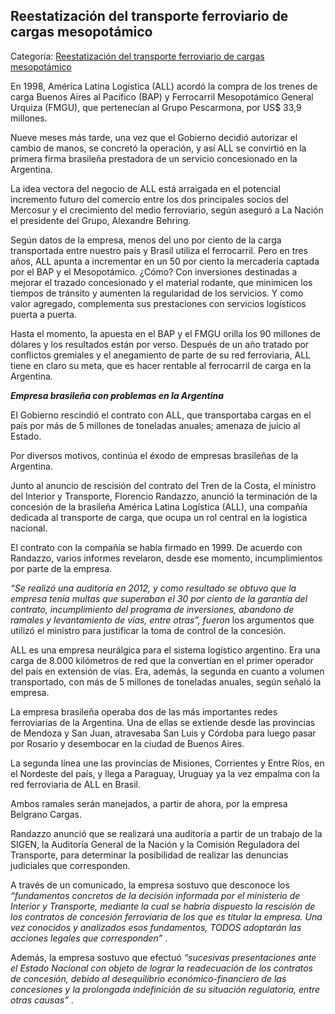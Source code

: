 ## Reestatización del transporte ferroviario de cargas mesopotámico

Categoría: [Reestatización del transporte ferroviario de cargas mesopotámico](http://descubrircorrientes.com.ar/2012/index.php/2059-geografia/geografia-economica/el-desarrollo-de-las-comunicaciones-y-transportes-en-corrientes-entre-1852-y-1898/reestatizacion-del-transporte-ferroviario-de-cargas-mesopotamico)

En 1998, América Latina Logística (ALL) acordó la compra de los trenes de carga Buenos Aires al Pacífico (BAP) y Ferrocarril Mesopotámico General Urquiza (FMGU), que pertenecían al Grupo Pescarmona, por US$ 33,9 millones.

Nueve meses más tarde, una vez que el Gobierno decidió autorizar el cambio de manos, se concretó la operación, y así ALL se convirtió en la primera firma brasileña prestadora de un servicio concesionado en la Argentina.

La idea vectora del negocio de ALL está arraigada en el potencial incremento futuro del comercio entre los dos principales socios del Mercosur y el crecimiento del medio ferroviario, según aseguró a La Nación el presidente del Grupo, Alexandre Behring.

Según datos de la empresa, menos del uno por ciento de la carga transportada entre nuestro país y Brasil utiliza el ferrocarril. Pero en tres años, ALL apunta a incrementar en un 50 por ciento la mercadería captada por el BAP y el Mesopotámico. ¿Cómo? Con inversiones destinadas a mejorar el trazado concesionado y el material rodante, que minimicen los tiempos de tránsito y aumenten la regularidad de los servicios. Y como valor agregado, complementa sus prestaciones con servicios logísticos puerta a puerta.

Hasta el momento, la apuesta en el BAP y el FMGU orilla los 90 millones de dólares y los resultados están por verso. Después de un año tratado por conflictos gremiales y el anegamiento de parte de su red ferroviaria, ALL tiene en claro su meta, que es hacer rentable al ferrocarril de carga en la Argentina.

_**Empresa brasileña con problemas en la Argentina**_

El Gobierno rescindió el contrato con ALL, que transportaba cargas en el país por más de 5 millones de toneladas anuales; amenaza de juicio al Estado.

Por diversos motivos, continúa el éxodo de empresas brasileñas de la Argentina.

Junto al anuncio de rescisión del contrato del Tren de la Costa, el ministro del Interior y Transporte, Florencio Randazzo, anunció la terminación de la concesión de la brasileña América Latina Logística (ALL), una compañía dedicada al transporte de carga, que ocupa un rol central en la logística nacional.

El contrato con la compañía se había firmado en 1999. De acuerdo con Randazzo, varios informes revelaron, desde ese momento, incumplimientos por parte de la empresa.

_“Se realizó una auditoría en 2012, y como resultado se obtuvo que la empresa tenía multas que superaban el 30 por ciento de la garantía del contrato, incumplimiento del programa de inversiones, abandono de ramales y levantamiento de vías, entre otras”, fueron_ los argumentos que utilizó el ministro para justificar la toma de control de la concesión.

ALL es una empresa neurálgica para el sistema logístico argentino. Era una carga de 8.000 kilómetros de red que la convertían en el primer operador del país en extensión de vías. Era, además, la segunda en cuanto a volumen transportado, con más de 5 millones de toneladas anuales, según señaló la empresa.

La empresa brasileña operaba dos de las más importantes redes ferroviarias de la Argentina. Una de ellas se extiende desde las provincias de Mendoza y San Juan, atravesaba San Luis y Córdoba para luego pasar por Rosario y desembocar en la ciudad de Buenos Aires.

La segunda línea une las provincias de Misiones, Corrientes y Entre Ríos, en el Nordeste del país, y llega a Paraguay, Uruguay ya la vez empalma con la red ferroviaria de ALL en Brasil.

Ambos ramales serán manejados, a partir de ahora, por la empresa Belgrano Cargas.

Randazzo anunció que se realizará una auditoría a partir de un trabajo de la SIGEN, la Auditoría General de la Nación y la Comisión Reguladora del Transporte, para determinar la posibilidad de realizar las denuncias judiciales que corresponden.

A través de un comunicado, la empresa sostuvo que desconoce los _“fundamentos concretos de la decisión informada por el ministerio de Interior y Transporte, mediante la cual se habría dispuesto la rescisión de los contratos de concesión ferroviaria de los que es titular la empresa. Una vez conocidos y analizados esos fundamentos, TODOS adoptarán las acciones legales que corresponden”_ .

Además, la empresa sostuvo que efectuó _“sucesivas presentaciones ante el Estado Nacional con objeto de lograr la readecuación de los contratos de concesión, debido al desequilibrio económico-financiero de las concesiones y la prolongada indefinición de su situación regulatoria, entre otras causas”_ .